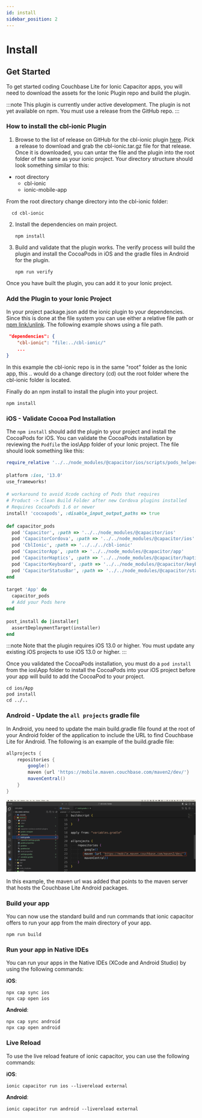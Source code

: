 ```yaml
---
id: install
sidebar_position: 2
---
```


# Install

## Get Started

To get started coding Couchbase Lite for Ionic Capacitor apps, you will need to download the assets for the Ionic Plugin repo and build the plugin.

 :::note
This plugin is currently under active development.  The plugin is not yet available on npm.  You must use a release from the GitHub repo. 
 :::

### How to install the cbl-ionic Plugin

1. Browse to the list of release on GitHub for the cbl-ionic plugin [here](https://github.com/Couchbase-Ecosystem/cbl-ionic/releases).  Pick a release to download and grab the cbl-ionic.tar.gz file for that release. Once it is downloaded, you can untar the file and the plugin into the root folder of the same as your ionic project.  Your directory structure should look something similar to this: 

- root directory 
  - cbl-ionic
  - ionic-mobile-app

From the root directory change directory into the cbl-ionic folder:

```shell
  cd cbl-ionic
```  
 
2. Install the dependencies on main project.

    ```shell
    npm install
    ```
3. Build and validate that the plugin works.  The verify process will build the plugin and install the CocoaPods in iOS and the gradle files in Android for the plugin.

    ```shell
    npm run verify
    ```

Once you have built the plugin, you can add it to your Ionic project.

### Add the Plugin to your Ionic Project

In your project package.json add the ionic plugin to your dependencies. Since this is done at the file system you can use either a relative file path or [npm link/unlink](https://docs.npmjs.com/cli/v10/commands/npm-link).  The following example shows using a file path. 

```json  
 "dependencies": {
    "cbl-ionic": "file:../cbl-ionic/"
	...
}
```

In this example the cbl-ionic repo is in the same "root" folder as the Ionic app, this .. would do a change directory (cd) out the root folder where the cbl-ionic folder is located.

Finally do an npm install to install the plugin into your project.

```shell
npm install
```

### iOS - Validate Cocoa Pod Installation

The `npm install` should add the plugin to your project and install the CocoaPods for iOS.  You can validate the CocoaPods installation by reviewing the `Podfile` the ios\App folder of your Ionic project.  The file should look something like this:

```ruby
require_relative '../../node_modules/@capacitor/ios/scripts/pods_helpers'

platform :ios, '13.0'
use_frameworks!

# workaround to avoid Xcode caching of Pods that requires
# Product -> Clean Build Folder after new Cordova plugins installed
# Requires CocoaPods 1.6 or newer
install! 'cocoapods', :disable_input_output_paths => true

def capacitor_pods
  pod 'Capacitor', :path => '../../node_modules/@capacitor/ios'
  pod 'CapacitorCordova', :path => '../../node_modules/@capacitor/ios'
  pod 'CblIonic', :path => '../../../cbl-ionic'
  pod 'CapacitorApp', :path => '../../node_modules/@capacitor/app'
  pod 'CapacitorHaptics', :path => '../../node_modules/@capacitor/haptics'
  pod 'CapacitorKeyboard', :path => '../../node_modules/@capacitor/keyboard'
  pod 'CapacitorStatusBar', :path => '../../node_modules/@capacitor/status-bar'
end

target 'App' do
  capacitor_pods
  # Add your Pods here
end

post_install do |installer|
  assertDeploymentTarget(installer)
end
```

:::note
Note that the plugin requires iOS 13.0 or higher.  You must update any existing iOS projects to use iOS 13.0 or higher.
:::

Once you validated the CocoaPods installation, you must do a `pod install` from the ios\App folder to install the CocoaPods into your iOS project before your app will build to add the CocoaPod to your project.

```shell 
cd ios/App
pod install
cd ../..
```

### Android - Update the `all projects` gradle file 

In Android, you need to update the main build.gradle file found at the root of your Android folder of the application to include the URL to find Couchbase Lite for Android.  The following is an example of the build.gradle file:

```gradle
allprojects {
    repositories {
        google()
        maven {url 'https://mobile.maven.couchbase.com/maven2/dev/'}
        mavenCentral()
    }
}
```
![Android Maven Gradle screenshot](./android-maven-gradle.png)

In this example, the maven url was added that points to the maven server that hosts the Couchbase Lite Android packages.

### Build your app
You can now use the standard build and run commands that ionic capacitor offers to run your app from the main directory of your app.

```shell
npm run build
```

### Run your app in Native IDEs
You can run your apps in the Native IDEs (XCode and Android Studio) by using the following commands:

**iOS**:
```shell
npx cap sync ios 
npx cap open ios
```

**Android**:
```shell
npx cap sync android
npx cap open android 
```


### Live Reload

To use the live reload feature of ionic capacitor, you can use the following commands:

**iOS**:
```shell
ionic capacitor run ios --livereload external
```

**Android**:
```shell
ionic capacitor run android --livereload external
```

